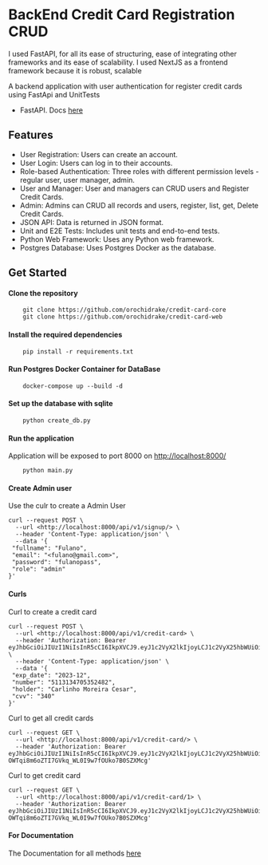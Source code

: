 # BackEnd Credit Card Registration CRUD

I used FastAPI, for all its ease of structuring, ease of integrating other frameworks and its ease of scalability.
I used NextJS as a frontend framework because it is robust, scalable

 A backend application with user authentication for register credit cards using FastApi and UnitTests

- FastAPI. Docs [here](https://fastapi.tiangolo.com)

## Features

- User Registration: Users can create an account.
- User Login: Users can log in to their accounts.
- Role-based Authentication: Three roles with different permission levels - regular user, user manager, admin.
- User and Manager: User and managers can CRUD users and Register Credit Cards.
- Admin: Admins can CRUD all records and users, register, list, get, Delete Credit Cards.
- JSON API: Data is returned in JSON format.
- Unit and E2E Tests: Includes unit tests and end-to-end tests.
- Python Web Framework: Uses any Python web framework.
- Postgres Database: Uses Postgres Docker as the database.

## Get Started

#### Clone the repository

```shell
    git clone https://github.com/orochidrake/credit-card-core
    git clone https://github.com/orochidrake/credit-card-web
```

#### Install the required dependencies

```shell
    pip install -r requirements.txt
```

#### Run Postgres Docker Container for DataBase

```shell
    docker-compose up --build -d
```

#### Set up the database with sqlite

```shell
    python create_db.py
```

#### Run the application

Application will be exposed to port 8000 on <http://localhost:8000/>

```shell
    python main.py
```

#### Create Admin user

Use the culr to create a Admin User

```
curl --request POST \
  --url <http://localhost:8000/api/v1/signup/> \
  --header 'Content-Type: application/json' \
  --data '{
 "fullname": "Fulano",
 "email": "<fulano@gmail.com>",
 "password": "fulanopass",
 "role": "admin"
}'
```

#### Curls

Curl to create a credit card

```
curl --request POST \
  --url <http://localhost:8000/api/v1/credit-card> \
  --header 'Authorization: Bearer eyJhbGciOiJIUzI1NiIsInR5cCI6IkpXVCJ9.eyJ1c2VyX2lkIjoyLCJ1c2VyX25hbWUiOiJGdWxhbm8iLCJ1c2VyX2VtYWlsIjoiZnVsYW5vQGZ1bGFuMi5jb20iLCJyb2xlIjoiYWRtaW4iLCJleHBpcmVzIjoxNjkxMDg0MzU4LjM3NDk5Mjh9.io_IP2q4q8_Gb2T7UERY_qaHrQBN7xLDRLnh7GZ6j0E' \
  --header 'Content-Type: application/json' \
  --data '{
 "exp_date": "2023-12",
 "number": "5113134705352482",
 "holder": "Carlinho Moreira Cesar",
 "cvv": "340"
}'
```

Curl to get all credit cards

```
curl --request GET \
  --url <http://localhost:8000/api/v1/credit-card/> \
  --header 'Authorization: Bearer eyJhbGciOiJIUzI1NiIsInR5cCI6IkpXVCJ9.eyJ1c2VyX2lkIjoyLCJ1c2VyX25hbWUiOiJGdWxhbm8iLCJ1c2VyX2VtYWlsIjoiZnVsYW5vQGZ1bGFuMi5jb20iLCJyb2xlIjoiYWRtaW4iLCJleHBpcmVzIjoxNjkxMDg1MTU0LjcxOTgzMjJ9.Nxh-OWTqi8m6oZTI7GVkq_WL0I9w7fOUko7B0SZXMcg'
```

Curl to get  credit card

```
curl --request GET \
  --url <http://localhost:8000/api/v1/credit-card/1> \
  --header 'Authorization: Bearer eyJhbGciOiJIUzI1NiIsInR5cCI6IkpXVCJ9.eyJ1c2VyX2lkIjoyLCJ1c2VyX25hbWUiOiJGdWxhbm8iLCJ1c2VyX2VtYWlsIjoiZnVsYW5vQGZ1bGFuMi5jb20iLCJyb2xlIjoiYWRtaW4iLCJleHBpcmVzIjoxNjkxMDg1MTU0LjcxOTgzMjJ9.Nxh-OWTqi8m6oZTI7GVkq_WL0I9w7fOUko7B0SZXMcg'
```

#### For Documentation

The Documentation for all methods [here](http://localhost:8000/docs)
